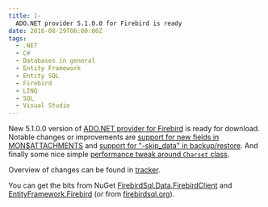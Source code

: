```yaml
---
title: |-
  ADO.NET provider 5.1.0.0 for Firebird is ready
date: 2016-08-29T06:00:00Z
tags:
  - .NET
  - C#
  - Databases in general
  - Entity Framework
  - Entity SQL
  - Firebird
  - LINQ
  - SQL
  - Visual Studio
---
```

New 5.1.0.0 version of [ADO.NET provider for Firebird][1] is ready for download. Notable changes or improvements are [support for new fields in MON$ATTACHMENTS][5] and [support for "-skip_data" in backup/restore][6]. And finally some nice simple [performance tweak around `Charset` class][7].

<!-- excerpt -->

Overview of changes can be found in [tracker][4].

You can get the bits from NuGet [FirebirdSql.Data.FirebirdClient][2] and [EntityFramework.Firebird][3] (or from [firebirdsql.org][1]).

[1]: http://www.firebirdsql.org/en/net-provider/
[2]: http://www.nuget.org/packages/FirebirdSql.Data.FirebirdClient/
[3]: http://www.nuget.org/packages/EntityFramework.Firebird/
[4]: http://tracker.firebirdsql.org/secure/ReleaseNote.jspa?styleName=Text&projectId=10003&version=10761
[5]: http://tracker.firebirdsql.org/browse/DNET-652
[6]: http://tracker.firebirdsql.org/browse/DNET-653
[7]: http://tracker.firebirdsql.org/browse/DNET-693
